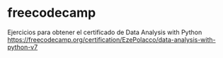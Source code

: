 # freecodecamp
Ejercicios para obtener el certificado de Data Analysis with Python
https://freecodecamp.org/certification/EzePolacco/data-analysis-with-python-v7
